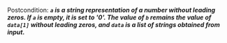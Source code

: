 Postcondition: ***`a` is a string representation of a number without leading zeros. If `a` is empty, it is set to '0'. The value of `b` remains the value of `data[1]` without leading zeros, and `data` is a list of strings obtained from input.***